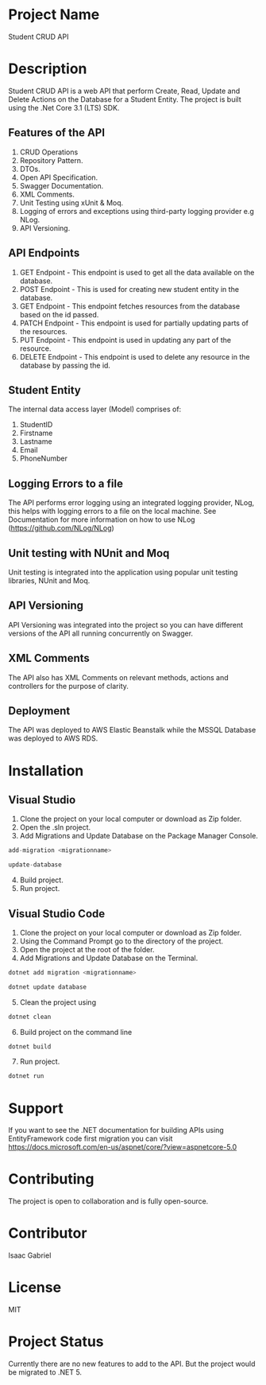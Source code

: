 # Project Name
Student CRUD API

# Description
Student CRUD API is a web API that perform Create, Read, Update and Delete Actions on the Database for a Student Entity.
The project is built using the .Net Core 3.1 (LTS) SDK.

## Features of the API
1. CRUD Operations
2. Repository Pattern.
3. DTOs.
4. Open API Specification.
5. Swagger Documentation.
6. XML Comments.
7. Unit Testing using xUnit & Moq.
8. Logging of errors and exceptions using third-party logging provider e.g NLog.
9. API Versioning.

## API Endpoints
1. GET Endpoint - This endpoint is used to get all the data available on the database.
2. POST Endpoint - This is used for creating new student entity in the database.
3. GET Endpoint - This endpoint fetches resources from the database based on the id passed.
4. PATCH Endpoint - This endpoint is used for partially updating parts of the resources.
5. PUT Endpoint - This endpoint is used in updating any part of the resource.
6. DELETE Endpoint - This endpoint is used to delete any resource in the database by passing the id.

## Student Entity
The internal data access layer (Model) comprises of:
1. StudentID
2. Firstname
3. Lastname
4. Email
5. PhoneNumber

## Logging Errors to a file
The API performs error logging using an integrated logging provider, NLog, this helps with logging errors to a file on the local machine.
See Documentation for more information on how to use NLog (https://github.com/NLog/NLog)

## Unit testing with NUnit and Moq
Unit testing is integrated into the application using popular unit testing libraries, NUnit and Moq.

## API Versioning 
API Versioning was integrated into the project so you can have different versions of the API all running concurrently on Swagger.

## XML Comments
The API also has XML Comments on relevant methods, actions and controllers for the purpose of clarity.

## Deployment
The API was deployed to AWS Elastic Beanstalk while the MSSQL Database was deployed to AWS RDS.

# Installation
## Visual Studio
1. Clone the project on your local computer or download as Zip folder. 
2. Open the .sln project. 
3. Add Migrations and Update Database on the Package Manager Console.
``` C#
add-migration <migrationname>

update-database
```
4. Build project.
5. Run project.

## Visual Studio Code
1. Clone the project on your local computer or download as Zip folder. 
2. Using the Command Prompt go to the directory of the project.
3. Open the project at the root of the folder.
4. Add Migrations and Update Database on the Terminal.
``` C#
dotnet add migration <migrationname>

dotnet update database
```
5. Clean the project using
``` C#
dotnet clean
```
6. Build project on the command line
``` C#
dotnet build
```
7. Run project.
``` C#
dotnet run
```

# Support
If you want to see the .NET documentation for building APIs using EntityFramework code first migration you can visit https://docs.microsoft.com/en-us/aspnet/core/?view=aspnetcore-5.0

# Contributing
The project is open to collaboration and is fully open-source.

# Contributor
Isaac Gabriel

# License
MIT

# Project Status
Currently there are no new features to add to the API. But the project would be migrated  to .NET 5.
